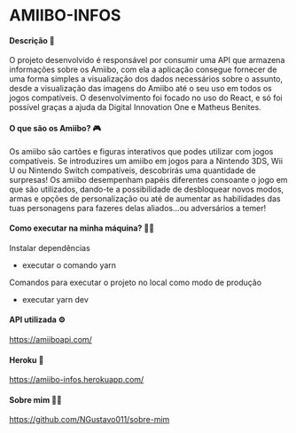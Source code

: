 # AMIIBO-INFOS

#### Descrição 📄

O projeto desenvolvido é responsável por consumir uma API que armazena informações sobre os Amiibo, com ela a aplicação consegue fornecer de uma forma simples a visualização dos dados necessários sobre o assunto, desde a visualização das imagens do Amiibo até o seu uso em todos os jogos compatíveis.
O desenvolvimento foi focado no uso do React, e só foi possível graças a ajuda da Digital Innovation One e Matheus Benites.

#### O que são os Amiibo? 🎮

Os amiibo são cartões e figuras interativos que podes utilizar com jogos compatíveis. Se introduzires um amiibo em jogos para a Nintendo 3DS, Wii U ou Nintendo Switch compatíveis, descobrirás uma quantidade de surpresas! Os amiibo desempenham papéis diferentes consoante o jogo em que são utilizados, dando-te a possibilidade de desbloquear novos modos, armas e opções de personalização ou até de aumentar as habilidades das tuas personagens para fazeres delas aliados...ou adversários a temer!

#### Como executar na minha máquina? 🧑‍🔧

Instalar dependências
- executar o comando yarn

Comandos para executar o projeto no local como modo de produção
- executar yarn dev

#### API utilizada ⚙️

https://amiiboapi.com/

#### Heroku 🔗

https://amiibo-infos.herokuapp.com/

#### Sobre mim 👨‍🎓

https://github.com/NGustavo011/sobre-mim

